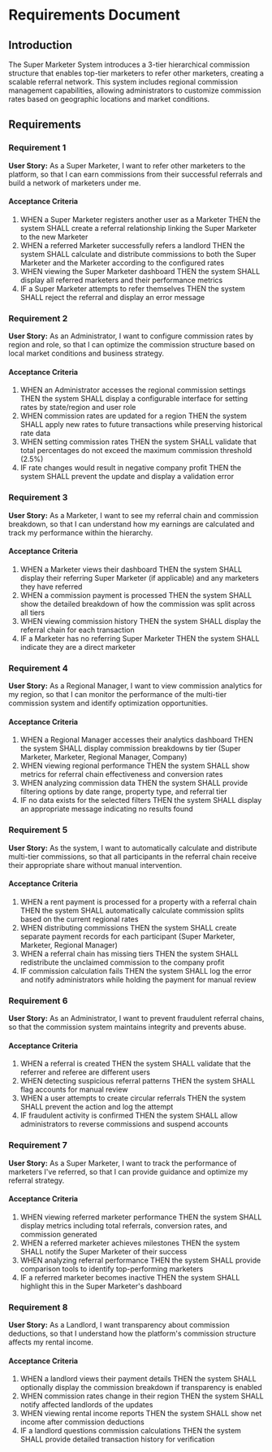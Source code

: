 # Requirements Document

## Introduction

The Super Marketer System introduces a 3-tier hierarchical commission structure that enables top-tier marketers to refer other marketers, creating a scalable referral network. This system includes regional commission management capabilities, allowing administrators to customize commission rates based on geographic locations and market conditions.

## Requirements

### Requirement 1

**User Story:** As a Super Marketer, I want to refer other marketers to the platform, so that I can earn commissions from their successful referrals and build a network of marketers under me.

#### Acceptance Criteria

1. WHEN a Super Marketer registers another user as a Marketer THEN the system SHALL create a referral relationship linking the Super Marketer to the new Marketer
2. WHEN a referred Marketer successfully refers a landlord THEN the system SHALL calculate and distribute commissions to both the Super Marketer and the Marketer according to the configured rates
3. WHEN viewing the Super Marketer dashboard THEN the system SHALL display all referred marketers and their performance metrics
4. IF a Super Marketer attempts to refer themselves THEN the system SHALL reject the referral and display an error message

### Requirement 2

**User Story:** As an Administrator, I want to configure commission rates by region and role, so that I can optimize the commission structure based on local market conditions and business strategy.

#### Acceptance Criteria

1. WHEN an Administrator accesses the regional commission settings THEN the system SHALL display a configurable interface for setting rates by state/region and user role
2. WHEN commission rates are updated for a region THEN the system SHALL apply new rates to future transactions while preserving historical rate data
3. WHEN setting commission rates THEN the system SHALL validate that total percentages do not exceed the maximum commission threshold (2.5%)
4. IF rate changes would result in negative company profit THEN the system SHALL prevent the update and display a validation error

### Requirement 3

**User Story:** As a Marketer, I want to see my referral chain and commission breakdown, so that I can understand how my earnings are calculated and track my performance within the hierarchy.

#### Acceptance Criteria

1. WHEN a Marketer views their dashboard THEN the system SHALL display their referring Super Marketer (if applicable) and any marketers they have referred
2. WHEN a commission payment is processed THEN the system SHALL show the detailed breakdown of how the commission was split across all tiers
3. WHEN viewing commission history THEN the system SHALL display the referral chain for each transaction
4. IF a Marketer has no referring Super Marketer THEN the system SHALL indicate they are a direct marketer

### Requirement 4

**User Story:** As a Regional Manager, I want to view commission analytics for my region, so that I can monitor the performance of the multi-tier commission system and identify optimization opportunities.

#### Acceptance Criteria

1. WHEN a Regional Manager accesses their analytics dashboard THEN the system SHALL display commission breakdowns by tier (Super Marketer, Marketer, Regional Manager, Company)
2. WHEN viewing regional performance THEN the system SHALL show metrics for referral chain effectiveness and conversion rates
3. WHEN analyzing commission data THEN the system SHALL provide filtering options by date range, property type, and referral tier
4. IF no data exists for the selected filters THEN the system SHALL display an appropriate message indicating no results found

### Requirement 5

**User Story:** As the system, I want to automatically calculate and distribute multi-tier commissions, so that all participants in the referral chain receive their appropriate share without manual intervention.

#### Acceptance Criteria

1. WHEN a rent payment is processed for a property with a referral chain THEN the system SHALL automatically calculate commission splits based on the current regional rates
2. WHEN distributing commissions THEN the system SHALL create separate payment records for each participant (Super Marketer, Marketer, Regional Manager)
3. WHEN a referral chain has missing tiers THEN the system SHALL redistribute the unclaimed commission to the company profit
4. IF commission calculation fails THEN the system SHALL log the error and notify administrators while holding the payment for manual review

### Requirement 6

**User Story:** As an Administrator, I want to prevent fraudulent referral chains, so that the commission system maintains integrity and prevents abuse.

#### Acceptance Criteria

1. WHEN a referral is created THEN the system SHALL validate that the referrer and referee are different users
2. WHEN detecting suspicious referral patterns THEN the system SHALL flag accounts for manual review
3. WHEN a user attempts to create circular referrals THEN the system SHALL prevent the action and log the attempt
4. IF fraudulent activity is confirmed THEN the system SHALL allow administrators to reverse commissions and suspend accounts

### Requirement 7

**User Story:** As a Super Marketer, I want to track the performance of marketers I've referred, so that I can provide guidance and optimize my referral strategy.

#### Acceptance Criteria

1. WHEN viewing referred marketer performance THEN the system SHALL display metrics including total referrals, conversion rates, and commission generated
2. WHEN a referred marketer achieves milestones THEN the system SHALL notify the Super Marketer of their success
3. WHEN analyzing referral performance THEN the system SHALL provide comparison tools to identify top-performing marketers
4. IF a referred marketer becomes inactive THEN the system SHALL highlight this in the Super Marketer's dashboard

### Requirement 8

**User Story:** As a Landlord, I want transparency about commission deductions, so that I understand how the platform's commission structure affects my rental income.

#### Acceptance Criteria

1. WHEN a landlord views their payment details THEN the system SHALL optionally display the commission breakdown if transparency is enabled
2. WHEN commission rates change in their region THEN the system SHALL notify affected landlords of the updates
3. WHEN viewing rental income reports THEN the system SHALL show net income after commission deductions
4. IF a landlord questions commission calculations THEN the system SHALL provide detailed transaction history for verification
